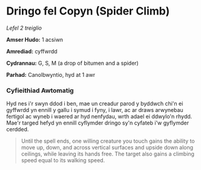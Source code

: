 # Dringo fel Copyn (Spider Climb)

*Lefel 2 treiglio*

**Amser Hudo:** 1 acsiwn

**Amrediad:** cyffwrdd

**Cydrannau:** G, S, M (a drop of bitumen and a spider)

**Parhad:** Canolbwyntio, hyd at 1 awr

### Cyfieithiad Awtomatig

Hyd nes i'r swyn ddod i ben, mae un creadur parod y byddwch chi'n ei gyffwrdd yn ennill y gallu i symud i fyny, i lawr, ac ar draws arwynebau fertigol ac wyneb i waered ar hyd nenfydau, wrth adael ei ddwylo'n rhydd. Mae'r targed hefyd yn ennill cyflymder dringo sy'n cyfateb i'w gyflymder cerdded.

>  Until the spell ends, one willing creature you touch gains the ability to move up, down, and across vertical surfaces and upside down along ceilings, while leaving its hands free. The target also gains a climbing speed equal to its walking speed.